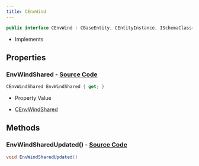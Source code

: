 ```yaml
---
title: CEnvWind
---
```


```csharp
public interface CEnvWind : CBaseEntity, CEntityInstance, ISchemaClass<CEntityInstance>, ISchemaClass<CBaseEntity>, ISchemaClass<CEnvWind>, ISchemaField, ISchemaClass, INativeHandle
```

- Implements

## Properties

### **EnvWindShared** - [Source Code](https://github.com/swiftly-solution/swiftlys2/blob/main/managed/src/SwiftlyS2.Generated/Schemas/Interfaces/CEnvWind.cs#L16)

```csharp
CEnvWindShared EnvWindShared { get; }
```

- Property Value

- [CEnvWindShared](/docs/api/shared/schemadefinitions/cenvwindshared)

## Methods

### **EnvWindSharedUpdated()** - [Source Code](https://github.com/swiftly-solution/swiftlys2/blob/main/managed/src/SwiftlyS2.Generated/Schemas/Interfaces/CEnvWind.cs#L18)

```csharp
void EnvWindSharedUpdated()
```

